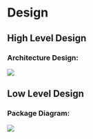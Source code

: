 # Design

## High Level Design 

### Architecture Design:

![](https://github.com/meghasgowda99/calendar_application_302301/blob/main/2_Design/High_Level_diagram.png)

## Low Level Design 

### Package Diagram:

![](https://github.com/meghasgowda99/calendar_application_302301/blob/main/2_Design/Low%20level%20diagram.png?)
